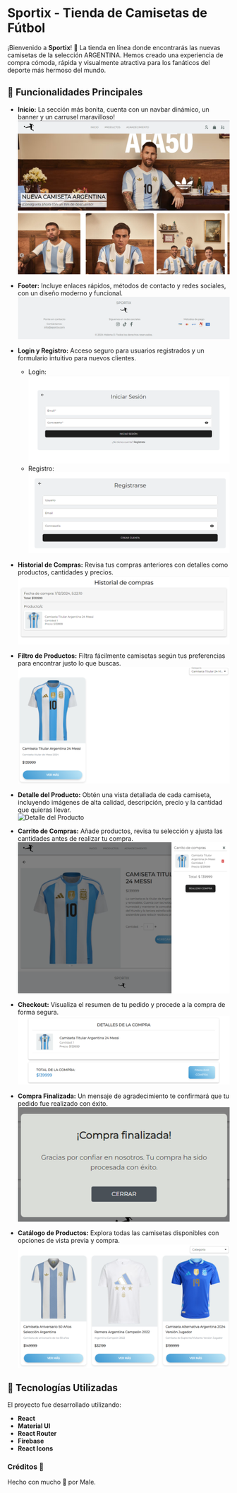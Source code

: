 # Sportix - Tienda de Camisetas de Fútbol

¡Bienvenido a **Sportix**! 🎉 La tienda en línea donde encontrarás las nuevas camisetas de la selección ARGENTINA. Hemos creado una experiencia de compra cómoda, rápida y visualmente atractiva para los fanáticos del deporte más hermoso del mundo.

## 🚀 Funcionalidades Principales

- **Inicio:** La sección más bonita, cuenta con un navbar dinámico, un banner y un carrusel maravilloso!
  ![Inicio](./src/assets/inicio.png)

- **Footer:** Incluye enlaces rápidos, métodos de contacto y redes sociales, con un diseño moderno y funcional.  
  ![Footer](./src/assets/footer.png)

- **Login y Registro:** Acceso seguro para usuarios registrados y un formulario intuitivo para nuevos clientes.

  - Login:  
    ![Login](./src/assets/login.png)
  - Registro:  
    ![Register](./src/assets/register.png)

- **Historial de Compras:** Revisa tus compras anteriores con detalles como productos, cantidades y precios.  
  ![Historial](./src/assets/historial.png)

- **Filtro de Productos:** Filtra fácilmente camisetas según tus preferencias para encontrar justo lo que buscas.  
  ![Filtro](./src/assets/filtro.png)

- **Detalle del Producto:** Obtén una vista detallada de cada camiseta, incluyendo imágenes de alta calidad, descripción, precio y la cantidad que quieras llevar.  
  ![Detalle del Producto](./assets/detalleproducto.png)

- **Carrito de Compras:** Añade productos, revisa tu selección y ajusta las cantidades antes de realizar tu compra.  
  ![Carrito](./src/assets/carrito.png)

- **Checkout:** Visualiza el resumen de tu pedido y procede a la compra de forma segura.  
  ![Checkout](./src/assets/checkout.png)

- **Compra Finalizada:** Un mensaje de agradecimiento te confirmará que tu pedido fue realizado con éxito.  
  ![Compra Finalizada](./src/assets/comprafinalizada.png)

- **Catálogo de Productos:** Explora todas las camisetas disponibles con opciones de vista previa y compra.  
  ![Productos](./src/assets/productos.png)

## 🎨 Tecnologías Utilizadas

El proyecto fue desarrollado utilizando:

- **React**
- **Material UI**
- **React Router**
- **Firebase**
- **React Icons**

### Créditos 🏅

Hecho con mucho 🤍 por Male.
